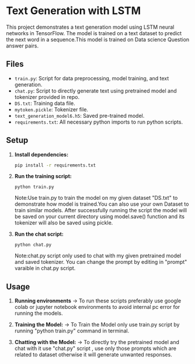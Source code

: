 # Text Generation with LSTM

This project demonstrates a text generation model using LSTM neural networks in TensorFlow. The model is trained on a text dataset to predict the next word in a sequence.This model is trained on Data science Question answer pairs.

## Files

- `train.py`: Script for data preprocessing, model training, and text generation.
- `chat.py`: Script to directly generate text using pretrained model and tokenizer provided in repo.
- `DS.txt`: Training data file.
- `mytoken.pickle`: Tokenizer file.
- `text_generation_model6.h5`: Saved pre-trained model.
- `requirements.txt`: All necessary python imports to run python scripts.

## Setup

1. **Install dependencies:**
    ```sh
    pip install -r requirements.txt
    ```

2. **Run the training script:**
    ```
    python train.py
    ```
    Note:Use train.py to train the model on my given dataset "DS.txt" to demonstrate how model is trained.You can also use your own Dataset to train similar models.
    After successfully running the script the model will be saved on your current directory using model.save() function and its tokenizer will also be saved using 
    pickle.

2. **Run the chat script:**
    ```
    python chat.py
    ```
    Note:chat.py script only used to chat with my given pretrained model and saved tokenizer. You can change the prompt by editing in "prompt" varaible in chat.py 
    script.
    
## Usage

1. **Running environments**
    -> To run these scripts preferably use google colab or jupyter notebook environments to avoid internal pc error for running the models.
   
2. **Training the Model:**
    -> To Train the Model only use train.py script by running "python train.py" command in terminal.
    
2. **Chatting with the Model:**
    -> To directly try the pretrained model and chat with it use "chat.py" script , use only those prompts which are related to dataset otherwise it will generate 
       unwanted responses.
